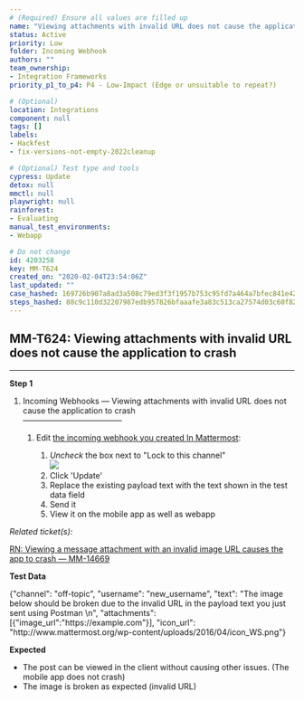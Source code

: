 ```yaml
---
# (Required) Ensure all values are filled up
name: "Viewing attachments with invalid URL does not cause the application to crash"
status: Active
priority: Low
folder: Incoming Webhook
authors: ""
team_ownership: 
- Integration Frameworks
priority_p1_to_p4: P4 - Low-Impact (Edge or unsuitable to repeat?)

# (Optional)
location: Integrations
component: null
tags: []
labels: 
- Hackfest
- fix-versions-not-empty-2022cleanup

# (Optional) Test type and tools
cypress: Update
detox: null
mmctl: null
playwright: null
rainforest: 
- Evaluating
manual_test_environments: 
- Webapp

# Do not change
id: 4203258
key: MM-T624
created_on: "2020-02-04T23:54:06Z"
last_updated: ""
case_hashed: 169726b907a8ad3a508c79ed3f3f1957b753c95fd7a464a7bfec841e426f05f36211030cc2564f3832f431b21c8dd06c
steps_hashed: 88c9c110d32207987edb957826bfaaafe3a83c513ca27574d03c60f82fe32044370ed2ab1228b7c42e9f3ca160436e87
---
```


<!-- (Auto-generated) Based on frontmatter's "key" and "name" -->

## MM-T624: Viewing attachments with invalid URL does not cause the application to crash

---

**Step 1**

1. Incoming Webhooks — Viewing attachments with invalid URL does not cause the application to crash\
   –––––––––––––––––––––––––

   1. Edit [the incoming webhook you created In Mattermost](https://postgres.test.mattermost.com/v16/integrations/incoming_webhooks):

      1. _Uncheck_ the box next to "Lock to this channel"
         \
         ![](https://smartbear-tm4j-prod-us-west-2-attachment-rich-text.s3.us-west-2.amazonaws.com/embedded-f3277290f945470c4add5d21ef3dc7ca7b74388fc7152bfb6b99ae58c66a95a8-1580868063861-2020-02-04_20-49-24.png)
      2. Click 'Update'
      3. Replace the existing payload text with the text shown in the test data field
      4. Send it
      5. View it on the mobile app as well as webapp

_Related ticket(s):_

[RN: Viewing a message attachment with an invalid image URL causes the app to crash — MM-14669](https://mattermost.atlassian.net/browse/MM-14669)

**Test Data**

{"channel": "off-topic", "username": "new\_username", "text": "The image below should be broken due to the invalid URL in the payload text you just sent using Postman \n", "attachments":\[{"image\_url":"https\://example.com"}], "icon\_url": "http\://www\.mattermost.org/wp-content/uploads/2016/04/icon\_WS.png"}

**Expected**

- The post can be viewed in the client without causing other issues. (The mobile app does not crash)
- The image is broken as expected (invalid URL)

